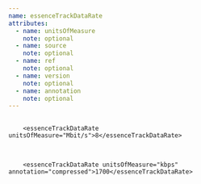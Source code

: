 ```yaml
---
name: essenceTrackDataRate
attributes:
  - name: unitsOfMeasure
    note: optional
  - name: source
    note: optional
  - name: ref
    note: optional
  - name: version
    note: optional
  - name: annotation
    note: optional
---
```


<pre>
  <code>
    &lt;essenceTrackDataRate unitsOfMeasure=&quot;Mbit/s&quot;&gt;8&lt;/essenceTrackDataRate&gt;
  </code>
</pre>

<pre>
  <code>
    &lt;essenceTrackDataRate unitsOfMeasure=&quot;kbps&quot; annotation=&quot;compressed&quot;&gt;1700&lt;/essenceTrackDataRate&gt;
  </code>
</pre>
